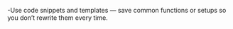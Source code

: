 -Use code snippets and templates — save common functions or setups so you don’t rewrite them every time.
